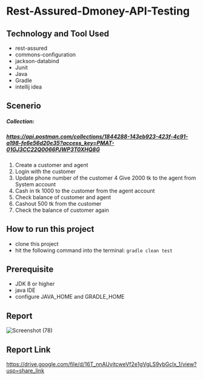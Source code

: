 # Rest-Assured-Dmoney-API-Testing


## Technology and Tool Used
- rest-assured
- commons-configuration
- jackson-databind
- Junit
- Java
- Gradle
- intellij idea 

## Scenerio
##### Collection:
##### https://api.postman.com/collections/1844288-143eb923-423f-4c91-a198-fe6e56d20e35?access_key=PMAT-01GJ3CC22Q0066PJWP3T0XHQ8G
1. Create a customer and agent
2. Login with the customer
3. Update phone number of the customer
4 Give 2000 tk to the agent from System account
5. Cash in tk 1000 to the customer  from the agent account
6. Check balance of customer and agent
7. Cashout 500 tk from the customer
8. Check the balance of customer again

## How to run this project
- clone this project
- hit the following command into the terminal:
  `gradle clean test`

## Prerequisite
- JDK 8 or higher
- java IDE
- configure JAVA_HOME and GRADLE_HOME

## Report
![Screenshot (78)](https://user-images.githubusercontent.com/29010350/205551156-f5826445-0038-40d7-96e7-dfedd70e1bc7.png)

## Report Link
https://drive.google.com/file/d/16T_nnAUvjtcweVf2e1gVgLS9ybGclx_1/view?usp=share_link
